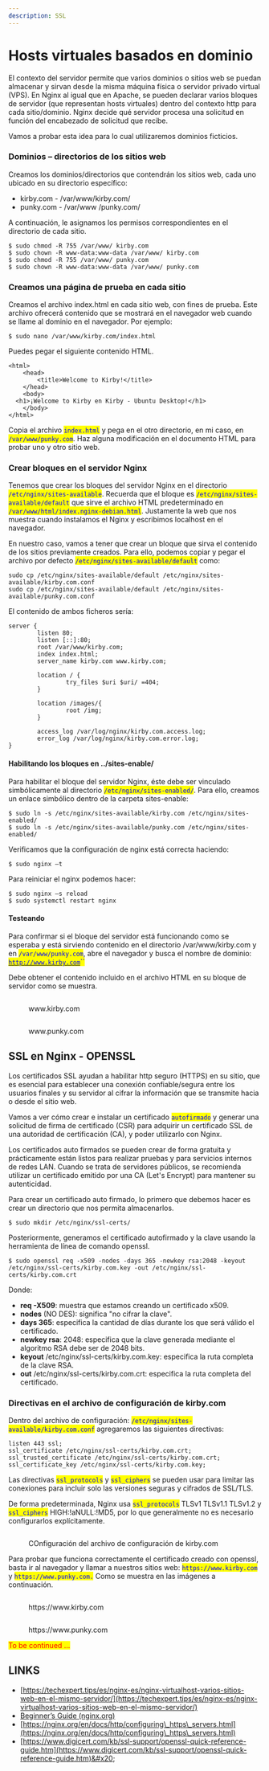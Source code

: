 ```yaml
---
description: SSL
---
```


# Hosts virtuales basados en dominio

El contexto del servidor permite que varios dominios o sitios web se puedan almacenar y sirvan desde la misma máquina física o servidor privado virtual (VPS). En Nginx al igual que en Apache, se pueden declarar varios bloques de servidor (que representan hosts virtuales) dentro del contexto http para cada sitio/dominio. Nginx decide qué servidor procesa una solicitud en función del encabezado de solicitud que recibe.

Vamos a probar esta idea para lo cual utilizaremos dominios ficticios.

### Dominios – directorios de los sitios web

Creamos los dominios/directorios que contendrán los sitios web, cada uno ubicado en su directorio específico:

* kirby.com - /var/www/kirby.com/
* punky.com - /var/www /punky.com/

A continuación, le asignamos los permisos correspondientes en el directorio de cada sitio.

```
$ sudo chmod -R 755 /var/www/ kirby.com
$ sudo chown -R www-data:www-data /var/www/ kirby.com
$ sudo chmod -R 755 /var/www/ punky.com
$ sudo chown -R www-data:www-data /var/www/ punky.com
```

### Creamos una página de prueba en cada sitio

Creamos el archivo index.html en cada sitio web, con fines de prueba. Este archivo ofrecerá contenido que se mostrará en el navegador web cuando se llame al dominio en el navegador. Por ejemplo:

```
$ sudo nano /var/www/kirby.com/index.html
```

Puedes pegar el siguiente contenido HTML.

```
<html>
    <head>
        <title>Welcome to Kirby!</title>
    </head>
    <body>
  <h1>¡Welcome to Kirby en Kirby - Ubuntu Desktop!</h1>
    </body>
</html>
```

Copia el archivo <mark style="color:blue;">`index.html`</mark> y pega en el otro directorio, en mi caso, en <mark style="color:blue;">`/var/www/punky.com`</mark>. Haz alguna modificación en el documento HTML para probar uno y otro sitio web.

### Crear bloques en el servidor Nginx

Tenemos que crear los bloques del servidor Nginx en el directorio <mark style="color:blue;">`/etc/nginx/sites-available`</mark>. Recuerda que el bloque es <mark style="color:blue;">`/etc/nginx/sites-available/default`</mark> que sirve el archivo HTML predeterminado en <mark style="color:blue;">`/var/www/html/index.nginx-debian.html`</mark>. Justamente la web que nos muestra cuando instalamos el Nginx y escribimos localhost en el navegador.

En nuestro caso, vamos a tener que crear un bloque que sirva el contenido de los sitios previamente creados. Para ello, podemos copiar y pegar el archivo por defecto <mark style="color:blue;">`/etc/nginx/sites-available/default`</mark> como:

```
sudo cp /etc/nginx/sites-available/default /etc/nginx/sites-available/kirby.com.conf
sudo cp /etc/nginx/sites-available/default /etc/nginx/sites-available/punky.com.conf
```

El contenido de ambos ficheros sería:

```
server {
        listen 80;
        listen [::]:80;
        root /var/www/kirby.com;
        index index.html;
        server_name kirby.com www.kirby.com;

        location / {
                try_files $uri $uri/ =404;
        }

        location /images/{
                root /img;
        }
        
        access_log /var/log/nginx/kirby.com.access.log;
        error_log /var/log/nginx/kirby.com.error.log;
}
```

#### Habilitando los bloques en ../sites-enable/

Para habilitar el bloque del servidor Nginx, éste debe ser vinculado simbólicamente al directorio <mark style="color:blue;">`/etc/nginx/sites-enabled/`</mark>. Para ello, creamos un enlace simbólico dentro de la carpeta sites-enable:

```
$ sudo ln -s /etc/nginx/sites-available/kirby.com /etc/nginx/sites-enabled/
$ sudo ln -s /etc/nginx/sites-available/punky.com /etc/nginx/sites-enabled/
```

Verificamos que la configuración de nginx está correcta haciendo:

```
$ sudo nginx –t                  
```

Para reiniciar el nginx podemos hacer:

```
$ sudo nginx –s reload
$ sudo systemctl restart nginx
```

#### Testeando

Para confirmar si el bloque del servidor está funcionando como se esperaba y está sirviendo contenido en el directorio /var/www/kirby.com y en <mark style="color:blue;">`/var/www/punky.com`</mark>, abre el navegador y busca el nombre de dominio: [<mark style="color:blue;">`http://www.kirby.com`</mark>](http://www.kirby.com)<mark style="color:blue;">``</mark>

Debe obtener el contenido incluido en el archivo HTML en su bloque de servidor como se muestra.

<figure><img src="../../../.gitbook/assets/image (23) (2).png" alt=""><figcaption><p>www.kirby.com </p></figcaption></figure>

<figure><img src="../../../.gitbook/assets/image (22).png" alt=""><figcaption><p>www.punky.com </p></figcaption></figure>

## SSL en Nginx - OPENSSL

Los certificados SSL ayudan a habilitar http seguro (HTTPS) en su sitio, que es esencial para establecer una conexión confiable/segura entre los usuarios finales y su servidor al cifrar la información que se transmite hacia o desde el sitio web.

Vamos a ver cómo crear e instalar un certificado <mark style="color:blue;">`autofirmado`</mark> y generar una solicitud de firma de certificado (CSR) para adquirir un certificado SSL de una autoridad de certificación (CA), y poder utilizarlo con Nginx.

Los certificados auto firmados se pueden crear de forma gratuita y prácticamente están listos para realizar pruebas y para servicios internos de redes LAN. Cuando se trata de servidores públicos, se recomienda utilizar un certificado emitido por una CA (Let's Encrypt) para mantener su autenticidad.

Para crear un certificado auto firmado, lo primero que debemos hacer es crear un directorio que nos permita almacenarlos.

```
$ sudo mkdir /etc/nginx/ssl-certs/
```

Posteriormente, generamos el certificado autofirmado y la clave usando la herramienta de línea de comando openssl.

```
$ sudo openssl req -x509 -nodes -days 365 -newkey rsa:2048 -keyout /etc/nginx/ssl-certs/kirby.com.key -out /etc/nginx/ssl-certs/kirby.com.crt
```

&#x20;Donde:

* **req -X509**: muestra que estamos creando un certificado x509.
* **nodes** (NO DES): significa "no cifrar la clave".
* **days 365**: especifica la cantidad de días durante los que será válido el certificado.
* **newkey rsa**: 2048: especifica que la clave generada mediante el algoritmo RSA debe ser de 2048 bits.
* **keyout** /etc/nginx/ssl-certs/kirby.com.key: especifica la ruta completa de la clave RSA.
* **out** /etc/nginx/ssl-certs/kirby.com.crt: especifica la ruta completa del certificado.

### Directivas en el archivo de configuración de kirby.com

Dentro del archivo de configuración:  <mark style="color:blue;">`/etc/nginx/sites-available/kirby.com.conf`</mark> agregaremos las siguientes directivas:

```
listen 443 ssl;
ssl_certificate /etc/nginx/ssl-certs/kirby.com.crt;
ssl_trusted_certificate /etc/nginx/ssl-certs/kirby.com.crt;
ssl_certificate_key /etc/nginx/ssl-certs/kirby.com.key;
```

Las directivas <mark style="color:blue;">`ssl_protocols`</mark> y <mark style="color:blue;">`ssl_ciphers`</mark> se pueden usar para limitar las conexiones para incluir solo las versiones seguras y cifrados de SSL/TLS.

De forma predeterminada, Nginx usa <mark style="color:blue;">`ssl_protocols`</mark> TLSv1 TLSv1.1 TLSv1.2 y <mark style="color:blue;">`ssl_ciphers`</mark> HIGH:!aNULL:!MD5, por lo que generalmente no es necesario configurarlos explícitamente.

&#x20;

<figure><img src="../../../.gitbook/assets/image (14).png" alt=""><figcaption><p>COnfiguración del archivo de configuración de kirby.com </p></figcaption></figure>

Para probar que funciona correctamente el certificado creado con openssl, basta ir al navegador y llamar a nuestros sitios web: <mark style="color:blue;">`https://www.kirby.com`</mark> y <mark style="color:blue;">`https://www.punky.com.`</mark>  Como se muestra en las imágenes a continuación.

<figure><img src="../../../.gitbook/assets/image (3) (3).png" alt=""><figcaption><p>https://www.kirby.com</p></figcaption></figure>

<figure><img src="../../../.gitbook/assets/image (6) (4).png" alt=""><figcaption><p>https://www.punky.com</p></figcaption></figure>

<mark style="color:red;">To be continued ...</mark>

## LINKS

* [https://techexpert.tips/es/nginx-es/nginx-virtualhost-varios-sitios-web-en-el-mismo-servidor/](https://techexpert.tips/es/nginx-es/nginx-virtualhost-varios-sitios-web-en-el-mismo-servidor/)
* [Beginner’s Guide (nginx.org)](https://nginx.org/en/docs/beginners\_guide.html)
* [https://nginx.org/en/docs/http/configuring\_https\_servers.html](https://nginx.org/en/docs/http/configuring\_https\_servers.html)
* [https://www.digicert.com/kb/ssl-support/openssl-quick-reference-guide.htm](https://www.digicert.com/kb/ssl-support/openssl-quick-reference-guide.htm)&#x20;
